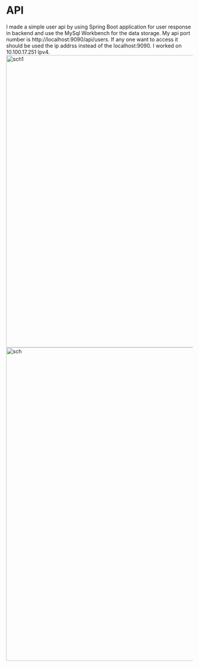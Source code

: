# API
I made a simple user api by using Spring Boot application for user response in backend and use the MySql Workbench for the data storage. My api port number is http://localhost:9090/api/users. If any one want to access it should be used the ip addrss instead of the localhost:9090. I worked on 10.100.17.251 Ipv4.
<img width="788" alt="sch1" src="https://github.com/naserPSD/API/assets/149578308/ecafeb14-7a35-484d-b116-87fd0b9cc614">
<img width="845" alt="sch" src="https://github.com/naserPSD/API/assets/149578308/5d881396-222a-4ad8-b01a-eb4a01ac3205">
